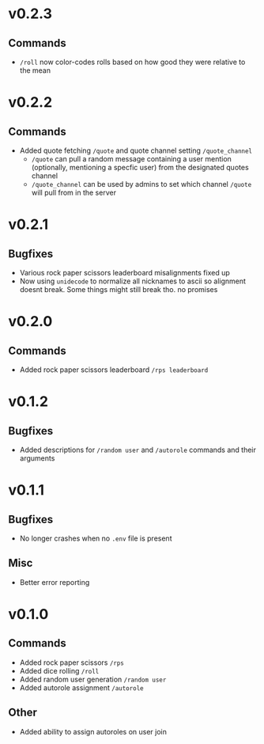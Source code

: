 # v0.2.3
## Commands
- `/roll` now color-codes rolls based on how good they were relative to the mean

# v0.2.2
## Commands
- Added quote fetching `/quote` and quote channel setting `/quote_channel`
    - `/quote` can pull a random message containing a user mention (optionally, mentioning a specfic user) from the designated quotes channel
    - `/quote_channel` can be used by admins to set which channel `/quote` will pull from in the server

# v0.2.1
## Bugfixes
- Various rock paper scissors leaderboard misalignments fixed up
- Now using `unidecode` to normalize all nicknames to ascii so alignment doesnt break. Some things might still break tho. no promises

# v0.2.0
## Commands
- Added rock paper scissors leaderboard `/rps leaderboard`

# v0.1.2
## Bugfixes
- Added descriptions for `/random user` and `/autorole` commands and their arguments

# v0.1.1
## Bugfixes
- No longer crashes when no `.env` file is present

## Misc
- Better error reporting

# v0.1.0
## Commands
- Added rock paper scissors `/rps`
- Added dice rolling `/roll`
- Added random user generation `/random user`
- Added autorole assignment `/autorole`

## Other
- Added ability to assign autoroles on user join